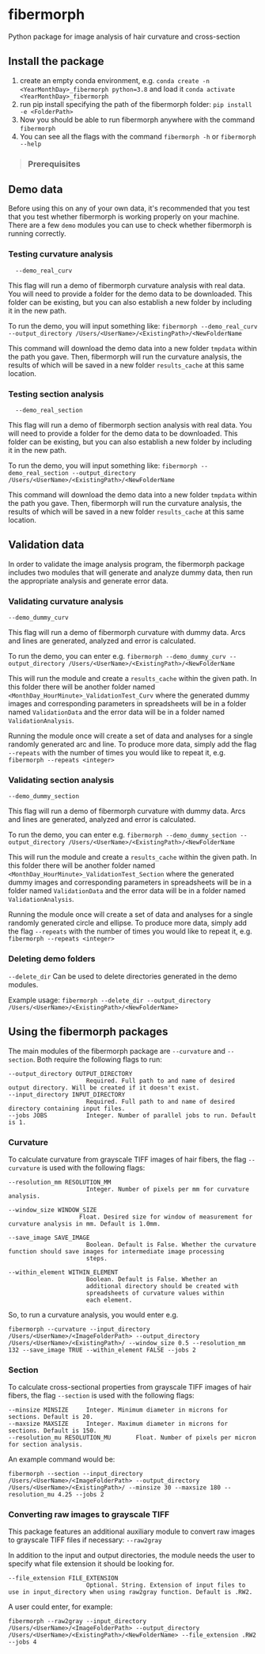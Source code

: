 # fibermorph
Python package for image analysis of hair curvature and cross-section

## Install the package

1. create an empty conda environment, e.g. `conda create -n <YearMonthDay>_fibermorph python=3.8` and load it `conda activate <YearMonthDay>_fibermorph`
2. run pip install specifying the path of the fibermorph folder: `pip install -e <FolderPath>`
3. Now you should be able to run fibermorph anywhere with the command `fibermorph`
4. You can see all the flags with the command `fibermorph -h` or `fibermorph --help`


> ### Prerequisites

## Demo data
Before using this on any of your own data, it's recommended that you test that you test whether fibermorph is working properly on your machine. There are a few `demo` modules you can use to check whether fibermorph is running correctly.

### Testing curvature analysis
`  --demo_real_curv`

This flag will run  a demo of fibermorph curvature analysis with real data. You will need to provide a folder for the demo data to be downloaded. This folder can be existing, but you can also establish a new folder by including it in the new path.

To run the demo, you will input something like:
`fibermorph --demo_real_curv --output_directory /Users/<UserName>/<ExistingPath>/<NewFolderName`

This command will download the demo data into a new folder `tmpdata` within the path you gave. Then, fibermorph will run the curvature analysis, the results of which will be saved in a new folder `results_cache` at this same location.

### Testing section analysis

`  --demo_real_section`

This flag will run  a demo of fibermorph section analysis with real data. You will need to provide a folder for the demo data to be downloaded. This folder can be existing, but you can also establish a new folder by including it in the new path.

To run the demo, you will input something like:
`fibermorph --demo_real_section --output_directory /Users/<UserName>/<ExistingPath>/<NewFolderName`

This command will download the demo data into a new folder `tmpdata` within the path you gave. Then, fibermorph will run the curvature analysis, the results of which will be saved in a new folder `results_cache` at this same location.

## Validation data
In order to validate the image analysis program, the fibermorph package includes two modules that will generate and analyze dummy data, then run the appropriate analysis and generate error data.

### Validating curvature analysis
`--demo_dummy_curv`

This flag will run a demo of fibermorph curvature with dummy data. Arcs and lines are generated, analyzed and error is calculated.

To run the demo, you can enter e.g. `fibermorph --demo_dummy_curv --output_directory /Users/<UserName>/<ExistingPath>/<NewFolderName`

This will run the module and create a `results_cache` within the given path. In this folder there will be another folder named `<MonthDay_HourMinute>_ValidationTest_Curv` where the generated dummy images and corresponding parameters in spreadsheets will be in a folder named `ValidationData` and the error data will be in a folder named `ValidationAnalysis`.

Running the module once will create a set of data and analyses for a single randomly generated arc and line. To produce more data, simply add the flag `--repeats`  with the number of times you would like to repeat it, e.g. `fibermorph --repeats <integer>`

### Validating section analysis
`--demo_dummy_section`

This flag will run a demo of fibermorph curvature with dummy data. Arcs and lines are generated, analyzed and error is calculated.

To run the demo, you can enter e.g. `fibermorph --demo_dummy_section --output_directory /Users/<UserName>/<ExistingPath>/<NewFolderName`

This will run the module and create a `results_cache` within the given path. In this folder there will be another folder named `<MonthDay_HourMinute>_ValidationTest_Section` where the generated dummy images and corresponding parameters in spreadsheets will be in a folder named `ValidationData` and the error data will be in a folder named `ValidationAnalysis`.

Running the module once will create a set of data and analyses for a single randomly generated circle and ellipse. To produce more data, simply add the flag `--repeats`  with the number of times you would like to repeat it, e.g. `fibermorph --repeats <integer>`


### Deleting demo folders
`--delete_dir`
Can be used to delete directories generated in the demo modules.

Example usage: `fibermorph --delete_dir --output_directory /Users/<UserName>/<ExistingPath>/<NewFolderName>`

## Using the fibermorph packages
The main modules of the fibermorph package are `--curvature` and `--section`. Both require the following flags to run:

```
--output_directory OUTPUT_DIRECTORY
                      Required. Full path to and name of desired output directory. Will be created if it doesn't exist.
--input_directory INPUT_DIRECTORY
                      Required. Full path to and name of desired directory containing input files.
--jobs JOBS           Integer. Number of parallel jobs to run. Default is 1.
```

### Curvature
To calculate curvature from grayscale TIFF images of hair fibers, the flag `--curvature` is used with the following flags:
```
--resolution_mm RESOLUTION_MM
                      Integer. Number of pixels per mm for curvature analysis.

--window_size WINDOW_SIZE
                    Float. Desired size for window of measurement for curvature analysis in mm. Default is 1.0mm.

--save_image SAVE_IMAGE
                      Boolean. Default is False. Whether the curvature function should save images for intermediate image processing
                      steps.

--within_element WITHIN_ELEMENT
                      Boolean. Default is False. Whether an
                      additional directory should be created with
                      spreadsheets of curvature values within
                      each element.

```

So, to run a curvature analysis, you would enter e.g.
```
fibermorph --curvature --input_directory /Users/<UserName>/<ImageFolderPath> --output_directory /Users/<UserName>/<ExistingPath>/ --window_size 0.5 --resolution_mm 132 --save_image TRUE --within_element FALSE --jobs 2
```

### Section
To calculate cross-sectional properties from grayscale TIFF images of hair fibers, the flag `--section` is used with the following flags:
```
--minsize MINSIZE     Integer. Minimum diameter in microns for sections. Default is 20.
--maxsize MAXSIZE     Integer. Maximum diameter in microns for sections. Default is 150.
--resolution_mu RESOLUTION_MU       Float. Number of pixels per micron for section analysis.

```

An example command would be:
```
fibermorph --section --input_directory /Users/<UserName>/<ImageFolderPath> --output_directory /Users/<UserName>/<ExistingPath>/ --minsize 30 --maxsize 180 --resolution_mu 4.25 --jobs 2
```


### Converting raw images to grayscale TIFF
This package features an additional auxiliary module to convert raw images to grayscale TIFF files if necessary: `--raw2gray`

In addition to the input and output directories, the module needs the user to specify what file extension it should be looking for.

```
--file_extension FILE_EXTENSION
                      Optional. String. Extension of input files to use in input_directory when using raw2gray function. Default is .RW2.

```

A user could enter, for example:
```
fibermorph --raw2gray --input_directory /Users/<UserName>/<ImageFolderPath> --output_directory /Users/<UserName>/<ExistingPath>/<NewFolderName> --file_extension .RW2 --jobs 4
```
